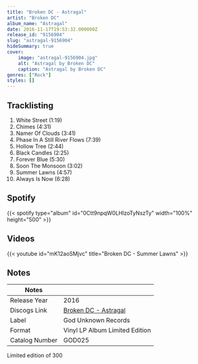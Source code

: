```yaml
---
title: "Broken DC - Astragal"
artist: "Broken DC"
album_name: "Astragal"
date: 2016-11-17T19:53:32.000000Z
release_id: "9156904"
slug: "astragal-9156904"
hideSummary: true
cover:
    image: "astragal-9156904.jpg"
    alt: "Astragal by Broken DC"
    caption: "Astragal by Broken DC"
genres: ["Rock"]
styles: []
---
```


## Tracklisting
1. White Street (1:19)
2. Chimes (4:31)
3. Namer Of Clouds (3:41)
4. Phase In A Still River Flows (7:39)
5. Hollow Tree (2:44)
6. Black Candles (2:25)
7. Forever Blue (5:30)
8. Soon The Monsoon (3:02)
9. Summer Lawns (4:57)
10. Always Is Now (6:28)


## Spotify
{{< spotify type="album" id="0Ctt9npqW0LHlzoTyNszTy" width="100%" height="500" >}}



## Videos
{{< youtube id="mK12aoSMjvc" title="Broken DC - Summer Lawns" >}}

## Notes
| Notes          |             |
| ---------------| ----------- |
| Release Year   | 2016 |
| Discogs Link   | [Broken DC - Astragal](https://www.discogs.com/release/9156904-Broken-DC-Astragal) |
| Label          | God Unknown Records |
| Format         | Vinyl LP Album Limited Edition |
| Catalog Number | GOD025 |

Limited edition of 300
